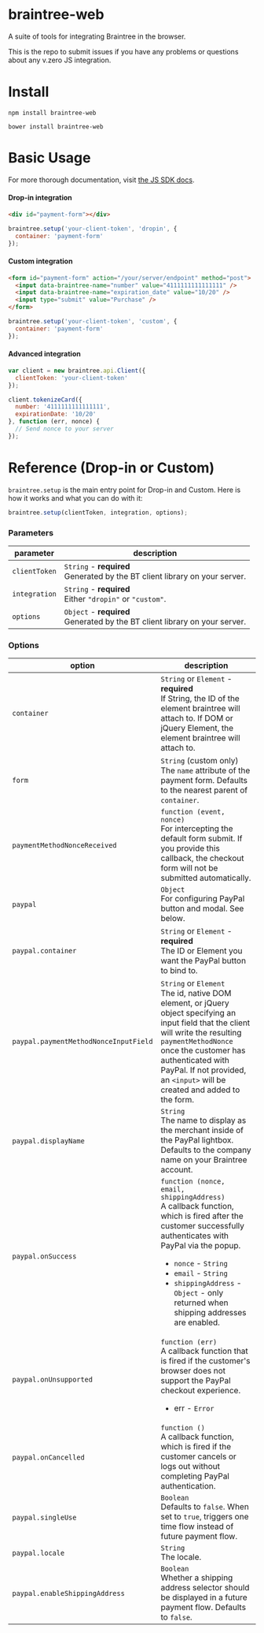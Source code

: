 braintree-web
=================

A suite of tools for integrating Braintree in the browser.

This is the repo to submit issues if you have any problems or questions about any v.zero JS integration.

Install
=======

```
npm install braintree-web
```

```
bower install braintree-web
```

Basic Usage
===========

For more thorough documentation, visit [the JS SDK docs](https://developers.braintreepayments.com/javascript/sdk/client).

#### Drop-in integration

```html
<div id="payment-form"></div>
```

```javascript
braintree.setup('your-client-token', 'dropin', {
  container: 'payment-form'
});
```

#### Custom integration

```html
<form id="payment-form" action="/your/server/endpoint" method="post">
  <input data-braintree-name="number" value="4111111111111111" />
  <input data-braintree-name="expiration_date" value="10/20" />
  <input type="submit" value="Purchase" />
</form>
```

```javascript
braintree.setup('your-client-token', 'custom', {
  container: 'payment-form'
});
```

#### Advanced integration

```javascript
var client = new braintree.api.Client({
  clientToken: 'your-client-token'
});

client.tokenizeCard({
  number: '4111111111111111',
  expirationDate: '10/20'
}, function (err, nonce) {
  // Send nonce to your server
});
```

Reference (Drop-in or Custom)
=========

`braintree.setup` is the main entry point for Drop-in and Custom. Here is how it works and what you can do with it:

```javascript
braintree.setup(clientToken, integration, options);
```

### Parameters

| parameter | description |
| --- | --- |
| `clientToken` | `String` - **required** <br /> Generated by the BT client library on your server. |
| `integration` | `String` - **required** <br /> Either `"dropin"` or `"custom"`. |
| `options` | `Object` - **required** <br /> Generated by the BT client library on your server. |

### Options

| option | description |
| --- | --- |
| `container` | `String` or `Element` - **required** <br /> If String, the ID of the element braintree will attach to. If DOM or jQuery Element, the element braintree will attach to. |
| `form` | `String` (custom only) <br /> The `name` attribute of the payment form. Defaults to the nearest parent of `container`. |
| `paymentMethodNonceReceived` | `function (event, nonce)` <br />For intercepting the default form submit. If you provide this callback, the checkout form will not be submitted automatically. |
| `paypal` | `Object` <br /> For configuring PayPal button and modal. See below. |
| `paypal.container` | `String` or `Element` - **required** <br /> The ID or Element you want the PayPal button to bind to. |
| `paypal.paymentMethodNonceInputField` | `String` or `Element` <br /> The id, native DOM element, or jQuery object specifying an input field that the client will write the resulting `paymentMethodNonce` once the customer has authenticated with PayPal. If not provided, an `<input>` will be created and added to the form. |
| `paypal.displayName` | `String` <br /> The name to display as the merchant inside of the PayPal lightbox. Defaults to the company name on your Braintree account. |
| `paypal.onSuccess` | `function (nonce, email, shippingAddress)` <br /> A callback function, which is fired after the customer successfully authenticates with PayPal via the popup. <br /><ul><li>`nonce` - `String`</li><li>`email` - `String`</li><li>`shippingAddress` - `Object` - only returned when shipping addresses are enabled.</ul> |
| `paypal.onUnsupported` | `function (err)` <br /> A callback function that is fired if the customer's browser does not support the PayPal checkout experience. <br /><ul><li>err - `Error`</li></ul> |
| `paypal.onCancelled` | `function ()` <br /> A callback function, which is fired if the customer cancels or logs out without completing PayPal authentication. |
| `paypal.singleUse` | `Boolean` <br /> Defaults to `false`. When set to `true`, triggers one time flow instead of future payment flow. |
| `paypal.locale` | `String` <br /> The locale. |
| `paypal.enableShippingAddress` | `Boolean` <br /> Whether a shipping address selector should be displayed in a future payment flow. Defaults to `false`. |
